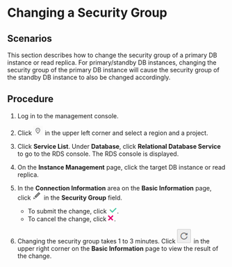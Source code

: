 # Changing a Security Group<a name="en-us_topic_0063388115"></a>

## **Scenarios**<a name="section36712096194014"></a>

This section describes how to change the security group of a primary DB instance or read replica. For primary/standby DB instances, changing the security group of the primary DB instance will cause the security group of the standby DB instance to also be changed accordingly.

## **Procedure**<a name="section59386647165940"></a>

1.  Log in to the management console.
2.  Click  ![](figures/region.png)  in the upper left corner and select a region and a project.
3.  Click  **Service List**. Under  **Database**, click  **Relational Database Service**  to go to the RDS console. The RDS console is displayed.
4.  On the  **Instance Management**  page, click the target DB instance or read replica.
5.  In the  **Connection Information**  area on the  **Basic Information**  page, click  ![](figures/port.png)  in the  **Security Group**  field.
    -   To submit the change, click  ![](figures/insert.png).
    -   To cancel the change, click  ![](figures/deleat.png).

6.  Changing the security group takes 1 to 3 minutes. Click  ![](figures/refresh.png)  in the upper right corner on the  **Basic Information**  page to view the result of the change.

